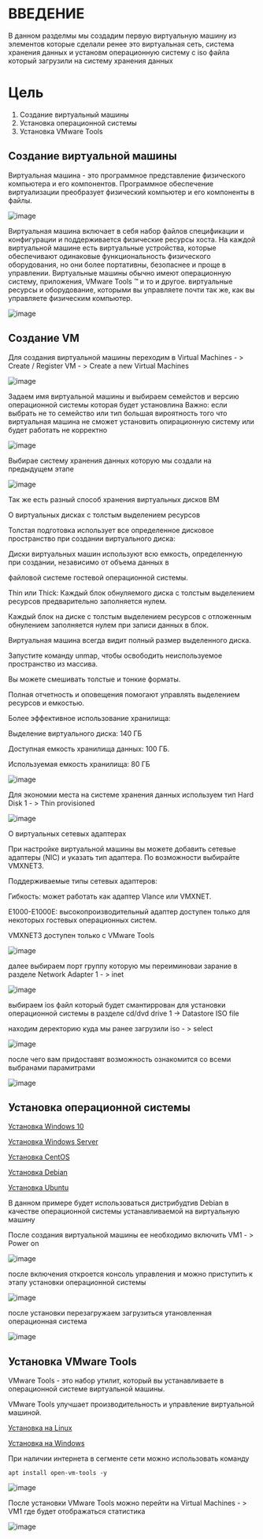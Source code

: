 # ВВЕДЕНИЕ
В данном разделмы мы создадим первую виртуальную машину из элементов которые сделали ренее это виртуальная сеть, система хранения данных и установм операционную систему с iso файла который загрузили на систему хранения данных

# Цель
1) Создание виртуальный машины
2) Установка операционной системы
3) Установка VMware Tools
 
## Создание виртуальной машины 

Виртуальная машина - это программное представление физического компьютера и его компонентов. Программное обеспечение виртуализации преобразует физический компьютер и его компоненты в файлы.

![image](https://user-images.githubusercontent.com/79700810/154098776-07cbd148-8c5c-41a0-a616-fa939e93bcd0.png)

Виртуальная машина включает в себя набор файлов спецификации и конфигурации и поддерживается физические ресурсы хоста. На каждой виртуальной машине есть виртуальные устройства, которые обеспечивают одинаковые функциональность физического оборудования, но они более портативны, безопаснее и проще в управлении. Виртуальные машины обычно имеют операционную систему, приложения, VMware Tools ™ и то и другое. виртуальные ресурсы и оборудование, которыми вы управляете почти так же, как вы управляете физическим компьютер. 

![image](https://user-images.githubusercontent.com/79700810/154098805-fc4bee7a-b629-47f5-b0c0-4e44d90bad9a.png)

## Создание VM

Для создания виртуальной машины переходим в Virtual Machines - > Create / Register VM - > Create a new Virtual Machines

![image](https://user-images.githubusercontent.com/79700810/154099037-9231adee-40d1-4a2c-b2bf-b589f03c357f.png)

Задаем имя виртуальной машины и выбираем семейстов и версию операционной системы которая будет установлина
Важно: если выбрать не то семейство или тип большая вироятность того что виртуальная машина не сможет установить опирационную систему или будет работать не корректно

![image](https://user-images.githubusercontent.com/79700810/154099156-b86a2280-9925-4397-825b-b0241c6d4ae8.png)

Выбирае систему хранения данных которую мы создали на предыдущем этапе 

![image](https://user-images.githubusercontent.com/79700810/154099189-396f6b29-7272-45c5-aad8-17d5a84b0ec3.png)

Так же есть разный способ хранения виртуальных дисков ВМ

О виртуальных дисках с толстым выделением ресурсов

Толстая подготовка использует все определенное дисковое пространство при создании виртуального диска:

Диски виртуальных машин используют всю емкость, определенную при создании, независимо от объема данных в

файловой системе гостевой операционной системы.

Thin или Thick:
Каждый блок обнуляемого диска с толстым выделением ресурсов предварительно заполняется нулем.

Каждый блок на диске с толстым выделением ресурсов с отложенным обнулением заполняется нулем при записи данных в блок. 

Виртуальная машина всегда видит полный размер выделенного диска.

Запустите команду unmap, чтобы освободить неиспользуемое пространство из массива.

Вы можете смешивать толстые и тонкие форматы.

Полная отчетность и оповещения помогают управлять выделением ресурсов и емкостью.

Более эффективное использование хранилища:

Выделение виртуального диска: 140 ГБ

Доступная емкость хранилища данных: 100 ГБ.

Используемая емкость хранилища: 80 ГБ

![image](https://user-images.githubusercontent.com/79700810/154213702-489d676a-f470-4de9-80ef-46fdb6d18908.png)

Для экономии места на системе хранения данных используем тип Hard Disk 1 - > Thin provisioned

![image](https://user-images.githubusercontent.com/79700810/154099232-969ba65f-1d85-447a-ac73-710fabddf2ee.png)

О виртуальных сетевых адаптерах 

При настройке виртуальной машины вы можете добавить сетевые адаптеры (NIC) и указать тип адаптера. По возможности выбирайте VMXNET3.

Поддерживаемые типы сетевых адаптеров:

Гибкость: может работать как адаптер Vlance или VMXNET.

E1000-E1000E: высокопроизводительный адаптер доступен только для некоторых гостевых операционных систем.

VMXNET3 доступен только с VMware Tools

![image](https://user-images.githubusercontent.com/79700810/154213903-5b97db70-df9d-48b1-93c1-152262a9ed29.png)

далее выбираем порт группу которую мы переиминоваи зарание в разделе Network Adapter 1 - > inet

![image](https://user-images.githubusercontent.com/79700810/154099266-4fcc368b-8298-4a98-886f-e528a7896a1b.png)

выбираем ios файл который будет смантиррован для установки операционной системы в разделе cd/dvd drive 1 -> Datastore ISO file

находим деректорию куда мы ранее загрузили iso - > select

![image](https://user-images.githubusercontent.com/79700810/154099322-7fa14373-1cbb-4a0a-9282-99b03968de0d.png)

после чего вам придоставят возможность ознакомится со всеми выбранами парамитрами

![image](https://user-images.githubusercontent.com/79700810/154099363-23cd0551-c0c3-47ca-abf2-d3fd165a977a.png)


## Установка операционной системы

[Установка Windows 10](https://github.com/akkullow/VMware/blob/main/0_Additionally/1_OS_install/WindowsCLI.md )

[Установка Windows Server](https://github.com/akkullow/VMware/blob/main/0_Additionally/1_OS_install/WindowsServer.md )

[Установка CentOS](https://github.com/akkullow/VMware/blob/main/0_Additionally/1_OS_install/centOS.md )

[Установка Debian](https://github.com/akkullow/VMware/blob/main/0_Additionally/1_OS_install/debian.md )

[Установка Ubuntu](https://github.com/akkullow/VMware/blob/main/0_Additionally/1_OS_install/ubuntu.md )

В данном примере будет использоваться дистрибудтив Debian в качестве операционной системы устанавливаемой на виртуальную машину 

После создания виртуальной машины ее необходимо включить VM1 - > Power on

![image](https://user-images.githubusercontent.com/79700810/154217570-692f1dbb-90af-4b6a-845d-81019a336254.png)

после включения откроется консоль управления и можно приступить к этапу установки операционной системы 

![image](https://user-images.githubusercontent.com/79700810/154217776-0e6a315d-82a4-4c98-bfe6-2e78a1a62930.png)

после установки перезагружаем загрузиться утановленная операционная система 


![image](https://user-images.githubusercontent.com/79700810/154220909-acd0b987-61f5-497a-a87a-f6bbafd4d440.png)


## Установка VMware Tools

VMware Tools - это набор утилит, который вы устанавливаете в операционной системе виртуальной машины. 

VMware Tools улучшает производительность и управление виртуальной машиной.

[Установка на Linux](https://github.com/akkullow/VMware/tree/main/0_Additionally/2_VMware_Tools_install )

[Установка на Windows](https://github.com/akkullow/VMware/blob/main/0_Additionally/2_VMware_Tools_install/Windows.md)


При наличии интернета в сегменте сети можно использовать команду 

```debian
apt install open-vm-tools -y
```

![image](https://user-images.githubusercontent.com/79700810/154221555-4c84dfbd-d2f8-4a00-9f0e-926ecc722ea1.png)

После установки VMware Tools можно перейти на Virtual Machines - > VM1 где будет отображаться статистика 

![image](https://user-images.githubusercontent.com/79700810/154224384-729e2b05-a581-407f-839b-9bb93b407384.png)
